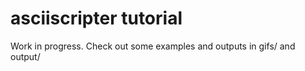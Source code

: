# asciiscripter tutorial

Work in progress. Check out some examples and outputs in gifs/ and output/
